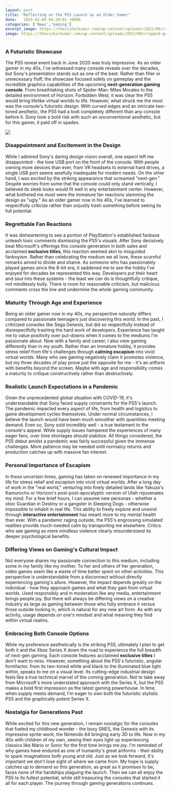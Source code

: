 ```yaml
---
layout: post
title: "Reflecting on the PS5 Launch as an Older Gamer"
date:   2024-02-04 04:20:01 +0000
categories: ['News','Gaming']
excerpt_image: https://thevishalkumar.com/wp-content/uploads/2022/09/cropped-gettyimages-1230432134-612x612-Copy.jpg
image: https://thevishalkumar.com/wp-content/uploads/2022/09/cropped-gettyimages-1230432134-612x612-Copy.jpg
---
```


### A Futuristic Showcase
The PS5 reveal event back in June 2020 was truly impressive. As an older gamer in my 40s, I've witnessed many console reveals over the decades, but Sony's presentation stands out as one of the best. Rather than filler or unnecessary fluff, the showcase focused solely on gameplay and the incredible graphics capabilities of the upcoming **next-generation gaming console**. From breathtaking shots of Spider-Man: Miles Morales to the detailed environment of Horizon: Forbidden West, it was clear the PS5 would bring lifelike virtual worlds to life. However, what struck me the most was the console's futuristic design. With curved edges and an intricate two-toned aesthetic, the PS5 had a look completely different than any console before it. Sony took a bold risk with such an unconventional aesthetic, but for this gamer, it paid off in spades.

![](https://thevishalkumar.com/wp-content/uploads/2022/09/cropped-gettyimages-1230432134-612x612-Copy.jpg)
### Disappointment and Excitement in the Design
While I admired Sony's daring design vision overall, one aspect left me disappointed - the lone USB port on the front of the console. With people owning more devices than ever, from VR headsets to external hard drives, a single USB port seems woefully inadequate for modern needs. On the other hand, I was excited by the striking appearance that screamed "next-gen." Despite worries from some that the console could only stand vertically, I believed its sleek looks would fit well in any entertainment center. However, what bothered me most were the immature fan reactions slamming the design as "ugly." As an older gamer now in his 40s, I've learned to respectfully criticize rather than unjustly trash something before seeing its full potential. 
### Regrettable Fan Reactions
It was disheartening to see a portion of PlayStation's established fanbase unleash toxic comments dismissing the PS5's visuals. After Sony decisively beat Microsoft's offerings this console generation in both sales and acclaimed **exclusive titles**, this reaction seemed akin to misguided fanboyism. Rather than celebrating the medium we all love, these scornful remarks aimed to divide and shame. As someone who has passionately played games since the 8-bit era, it saddened me to see the hobby I've enjoyed for decades be represented this way. Developers put their heart and soul into these systems - the least we can do is thoughtfully critique, not mindlessly bully. There is room for reasonable criticism, but malicious comments cross the line and undermine the whole gaming community.
### Maturity Through Age and Experience 
Being an older gamer now in my 40s, my perspective naturally differs compared to passionate teenagers just discovering this world. In the past, I criticized consoles like Sega Genesis, but did so respectfully instead of disrespectfully trashing the hard work of developers. Experience has taught me to value positivity over put-downs when it comes to the mediums I'm passionate about. Now with a family and career, I also view gaming differently than in my youth. Rather than an immature hobby, it provides stress relief from life's challenges through **calming escapism** into vivid virtual worlds. Many who see gaming negatively claim it promotes violence, but my three decades of play prove just the opposite for me - it's an artform with benefits beyond the screen. Maybe with age and responsibility comes a maturity to critique constructively rather than destructively.
### Realistic Launch Expectations in a Pandemic  
Given the unprecedented global situation with COVID-19, it's understandable that Sony faced supply constraints for the PS5's launch. The pandemic impacted every aspect of life, from health and logistics to game development cycles themselves. Under normal circumstances, I believe the launch would have been much smoother with quantities meeting demand. Even so, Sony sold incredibly well - a true testament to the console's appeal. While supply issues hampered the experiences of many eager fans, over time shortages should stabilize. All things considered, the PS5 debut amidst a pandemic was fairly successful given the immense challenges. More patience may be needed until normalcy returns and production catches up with massive fan interest.
### Personal Importance of Escapism  
In these uncertain times, gaming has taken on renewed importance in my life for stress relief and escapism into vivid virtual worlds. After a long day of work in the "real world," venturing into finely detailed lands like Yakuza's Kamurocho or Horizon's post-post-apocalyptic version of Utah rejuvenates my mind. For a few brief hours, I can assume new personas - whether a stoic Guardian in Destiny or a gangster in Sleeping Dogs - otherwise impossible to inhabit in real life. This ability to freely explore and unwind through **interactive entertainment** has meant more to my mental health than ever. With a pandemic raging outside, the PS5's engrossing simulated realities provide much-needed calm by transporting me elsewhere. Critics who see gaming as mere mindless violence clearly misunderstand its deeper psychological benefits.
### Differing Views on Gaming's Cultural Impact
Not everyone shares my passionate connection to this medium, including some in my family like my mother. To her and others of her generation, video games seem like a waste of time better spent on other activities. This perspective is understandable from a disconnect without directly experiencing gaming's allure. However, the impact depends greatly on the individual - how they approach games and what they gain from virtual worlds. Used responsibly and in moderation like any media, entertainment brings people joy. But there will always be differing views on a creative industry as large as gaming between those who fully embrace it versus those outside looking in, which is natural for any new art form. As with any activity, usage depends on one's mindset and what meaning they find within virtual realms.
### Embracing Both Console Options 
While my preference aesthetically is the striking PS5, ultimately I plan to get both it and the Xbox Series X down the road to experience the full breadth of next-gen gaming. Each console features acclaimed **exclusive titles** I don't want to miss. However, something about the PS5's futuristic, angular formfactor, from its two-toned white and black to the illuminated blue light within, speaks to me on a visual level. Its cutting-edge industrial design feels like a true technical marvel of the coming generation. Not to take away from Microsoft's more understated approach with the Series X, but the PS5 makes a bold first impression as the latest gaming powerhouse. In time, when supply meets demand, I'm eager to own both the futuristic stylistic PS5 and the graphically potent Series X.         
### Nostalgia for Generations Past
While excited for this new generation, I remain nostalgic for the consoles that fueled my childhood wonder - the boxy SNES, the Genesis with its impressive sprite-work, the Nintendo 64 bringing early 3D to life. Now in my 40s with children of my own, seeing their eyes light up experiencing classics like Mario or Sonic for the first time brings me joy. I'm reminded of why games have endured as one of humanity's great artforms - their ability to spark imaginations both young and old. Just as we look forward, it's important we don't lose sight of where we came from. My hope is supply catches up to demand so this generation, as great as it promises to be, faces none of the hardships plaguing the launch. Then we can all enjoy the PS5 to its fullest potential, while still treasuring the consoles that started it all for each player. The journey through gaming generations continues.